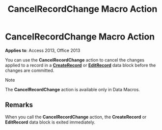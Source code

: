 ﻿---
title: CancelRecordChange Macro Action
TOCTitle: CancelRecordChange Macro Action
ms:assetid: 73031240-1ff6-660b-b25f-11a880df6031
ms:mtpsurl: https://msdn.microsoft.com/library/Ff195846(v=office.15)
ms:contentKeyID: 48545626
ms.date: 09/18/2015
mtps_version: v=office.15
---

# CancelRecordChange Macro Action


**Applies to**: Access 2013, Office 2013

You can use the **CancelRecordChange** action to cancel the changes applied to a record in a **[CreateRecord](createrecord-data-block.md)** or **[EditRecord](editrecord-data-block.md)** data block before the changes are committed.


> [!NOTE]
> The **CancelRecordChange** action is available only in Data Macros.



## Remarks

When you call the **CancelRecordChange** action, the **CreateRecord** or **EditRecord** data block is exited immediately.

